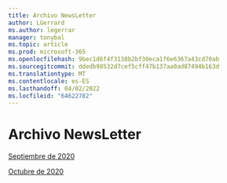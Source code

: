 ```yaml
---
title: Archivo NewsLetter
author: LGerrard
ms.author: legerrar
manager: tonybal
ms.topic: article
ms.prod: microsoft-365
ms.openlocfilehash: 9bec1d6f4f3138b2bf30eca1f6e6367a43cd70ab
ms.sourcegitcommit: ddedb98532d7cef5cff47b137aa0ad87494b163d
ms.translationtype: MT
ms.contentlocale: es-ES
ms.lasthandoff: 04/02/2022
ms.locfileid: "64622782"
---
```

# <a name="newsletter-archive"></a>Archivo NewsLetter

[Septiembre de 2020](https://github.com/MicrosoftDocs/OfficeDocs-AppCompliance-pr/blob/master/Apps/docs/September%202020.md)

[Octubre de 2020](https://github.com/MicrosoftDocs/OfficeDocs-AppCompliance-pr/blob/master/Apps/docs/October%202020.md)
